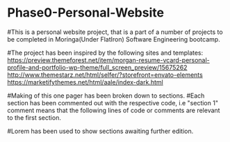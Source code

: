 # Phase0-Personal-Website
#This is a personal website project, that is a part of a number of projects to be completed in Moringa(Under FlatIron) Software Engineering bootcamp.

#The project has been inspired by the following sites and templates:
   https://preview.themeforest.net/item/morgan-resume-vcard-personal-profile-and-portfolio-wp-theme/full_screen_preview/15675262
   http://www.themestarz.net/html/selfer/?storefront=envato-elements
   https://marketifythemes.net/html/aale/index-dark.html

#Making of this one pager has been broken down to sections.
#Each section has been commented out with the respective code, i.e "section 1" comment means that the following lines of code or comments are relevant to the first section.

#Lorem has been used to show sections awaiting further edition.
